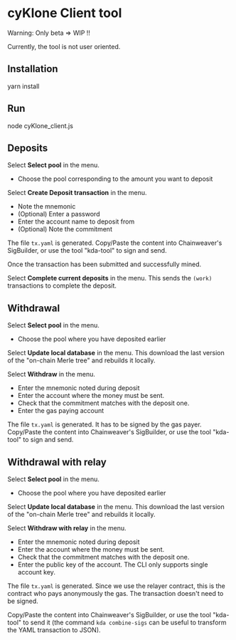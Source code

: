 # cyKlone Client tool

Warning: Only beta => WIP !!

Currently, the tool is not user oriented.

## Installation
yarn install

## Run
node cyKlone_client.js

## Deposits
Select **Select pool** in the menu.
  - Choose the pool corresponding to the amount you want to deposit

Select **Create Deposit transaction** in the menu.
 - Note the mnemonic
 - (Optional) Enter a password
 - Enter the account name to deposit from
 - (Optional) Note the commitment

The file `tx.yaml` is generated.
Copy/Paste the content into Chainweaver's SigBuilder, or use the tool "kda-tool" to sign and send.

Once the transaction has been submitted and successfully mined.

Select **Complete current deposits** in the menu. This sends the `(work)` transactions to complete the deposit.

## Withdrawal
Select **Select pool** in the menu.
  - Choose the pool where you have deposited earlier

Select **Update local database** in the menu. This download the last version of the "on-chain Merle tree" and rebuilds it locally.

Select **Withdraw** in the menu.
  - Enter the mnemonic noted during deposit
  - Enter the account where the money must be sent.
  - Check that the commitment matches with the deposit one.
  - Enter the gas paying account

The file `tx.yaml` is generated. It has to be signed by the gas payer.
Copy/Paste the content into Chainweaver's SigBuilder, or use the tool "kda-tool" to sign and send.


## Withdrawal with relay
Select **Select pool** in the menu.
  - Choose the pool where you have deposited earlier

Select **Update local database** in the menu. This download the last version of the "on-chain Merle tree" and rebuilds it locally.

Select **Withdraw with relay** in the menu.
  - Enter the mnemonic noted during deposit
  - Enter the account where the money must be sent.
  - Check that the commitment matches with the deposit one.
  - Enter the public key of the account. The CLI only supports single account key.

The file `tx.yaml` is generated. Since we use the relayer contract, this is the contract who pays anonymously the gas.
The transaction doesn't need to be signed.

Copy/Paste the content into Chainweaver's SigBuilder, or use the tool "kda-tool" to send it (the command `kda combine-sigs` can be useful to transform the YAML transaction to JSON).
